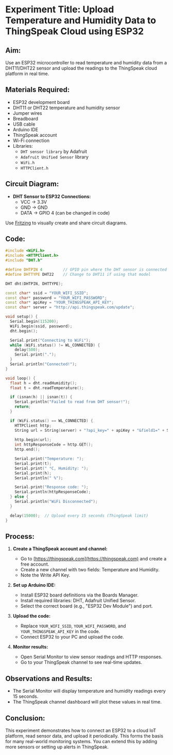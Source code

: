 # Experiment Title: Upload Temperature and Humidity Data to ThingSpeak Cloud using ESP32

## Aim:
Use an ESP32 microcontroller to read temperature and humidity data from a DHT11/DHT22 sensor and upload the readings to the ThingSpeak cloud platform in real time.

## Materials Required:

- ESP32 development board
- DHT11 or DHT22 temperature and humidity sensor
- Jumper wires
- Breadboard
- USB cable
- Arduino IDE
- ThingSpeak account
- Wi-Fi connection
- Libraries:
  - `DHT sensor library` by Adafruit
  - `Adafruit Unified Sensor` library
  - `WiFi.h`
  - `HTTPClient.h`

## Circuit Diagram:

- **DHT Sensor to ESP32 Connections:**
  - VCC → 3.3V
  - GND → GND
  - DATA → GPIO 4 (can be changed in code)

Use [Fritzing](https://fritzing.org/) to visually create and share circuit diagrams.

## Code:

```cpp
#include <WiFi.h>
#include <HTTPClient.h>
#include "DHT.h"

#define DHTPIN 4         // GPIO pin where the DHT sensor is connected
#define DHTTYPE DHT22    // Change to DHT11 if using that model

DHT dht(DHTPIN, DHTTYPE);

const char* ssid = "YOUR_WIFI_SSID";
const char* password = "YOUR_WIFI_PASSWORD";
const char* apiKey = "YOUR_THINGSPEAK_API_KEY";
const char* server = "http://api.thingspeak.com/update";

void setup() {
  Serial.begin(115200);
  WiFi.begin(ssid, password);
  dht.begin();

  Serial.print("Connecting to WiFi");
  while (WiFi.status() != WL_CONNECTED) {
    delay(500);
    Serial.print(".");
  }
  Serial.println("Connected!");
}

void loop() {
  float h = dht.readHumidity();
  float t = dht.readTemperature();

  if (isnan(h) || isnan(t)) {
    Serial.println("Failed to read from DHT sensor!");
    return;
  }

  if (WiFi.status() == WL_CONNECTED) {
    HTTPClient http;
    String url = String(server) + "?api_key=" + apiKey + "&field1=" + String(t) + "&field2=" + String(h);
    
    http.begin(url);
    int httpResponseCode = http.GET();
    http.end();

    Serial.print("Temperature: ");
    Serial.print(t);
    Serial.print(" °C, Humidity: ");
    Serial.print(h);
    Serial.println(" %");

    Serial.print("Response code: ");
    Serial.println(httpResponseCode);
  } else {
    Serial.println("WiFi Disconnected");
  }

  delay(15000);  // Upload every 15 seconds (ThingSpeak limit)
}
```

## Process:

1. **Create a ThingSpeak account and channel:**
   - Go to [https://thingspeak.com](https://thingspeak.com) and create a free account.
   - Create a new channel with two fields: Temperature and Humidity.
   - Note the Write API Key.

2. **Set up Arduino IDE:**
   - Install ESP32 board definitions via the Boards Manager.
   - Install required libraries: DHT, Adafruit Unified Sensor.
   - Select the correct board (e.g., "ESP32 Dev Module") and port.

3. **Upload the code:**
   - Replace `YOUR_WIFI_SSID`, `YOUR_WIFI_PASSWORD`, and `YOUR_THINGSPEAK_API_KEY` in the code.
   - Connect ESP32 to your PC and upload the code.

4. **Monitor results:**
   - Open Serial Monitor to view sensor readings and HTTP responses.
   - Go to your ThingSpeak channel to see real-time updates.

## Observations and Results:

- The Serial Monitor will display temperature and humidity readings every 15 seconds.
- The ThingSpeak channel dashboard will plot these values in real time.

## Conclusion:

This experiment demonstrates how to connect an ESP32 to a cloud IoT platform, read sensor data, and upload it periodically. This forms the basis for many real-world monitoring systems. You can extend this by adding more sensors or setting up alerts in ThingSpeak.

